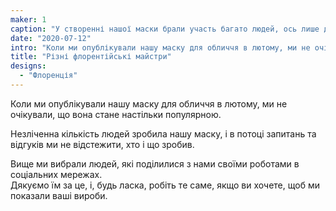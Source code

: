 ```yaml
---
maker: 1
caption: "У створенні нашої маски брали участь багато людей, ось лише деякі з них"
date: "2020-07-12"
intro: "Коли ми опублікували нашу маску для обличчя в лютому, ми не очікували, що вона стане настільки популярною."
title: "Різні флорентійські майстри"
designs:
  - "Флоренція"
---
```



Коли ми опублікували нашу маску для обличчя в лютому, ми не очікували, що вона стане настільки популярною.

Незліченна кількість людей зробила нашу маску, і в потоці запитань та відгуків ми не відстежити, хто і що зробив.

Вище ми вибрали людей, які поділилися з нами своїми роботами в соціальних мережах.  
Дякуємо їм за це, і, будь ласка, робіть те саме, якщо ви хочете, щоб ми показали ваші вироби.

